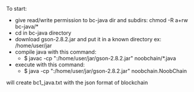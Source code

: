To start:
- give read/write permission to bc-java dir and subdirs: chmod -R a+rw bc-java/* 
- cd in bc-java directory
- download gson-2.8.2.jar and put it in a known directory ex: /home/user/jar 
- compile java with this command:
    - $ javac -cp ":/home/user/jar/gson-2.8.2.jar" noobchain/*.java
- execute with this command:
    - $ java -cp ":/home/user/jar/gson-2.8.2.jar" noobchain.NoobChain
    
will create  bc1_java.txt with the json format of blockchain
